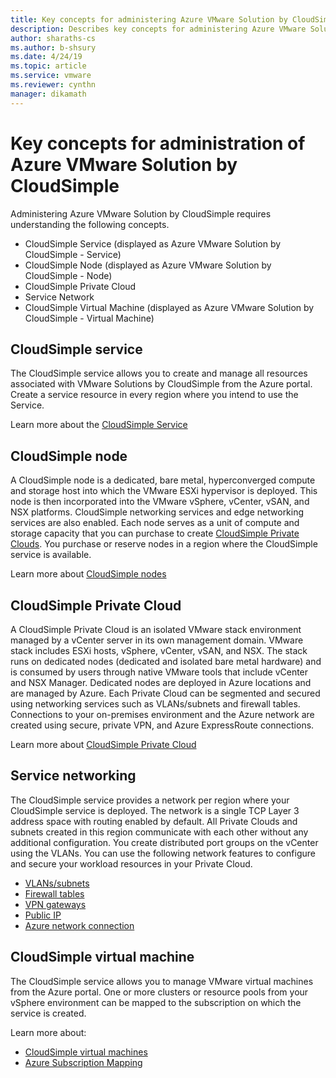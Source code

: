 ```yaml
--- 
title: Key concepts for administering Azure VMware Solution by CloudSimple 
description: Describes key concepts for administering Azure VMware Solution by CloudSimple
author: sharaths-cs 
ms.author: b-shsury 
ms.date: 4/24/19 
ms.topic: article 
ms.service: vmware 
ms.reviewer: cynthn 
manager: dikamath 
---
```

# Key concepts for administration of Azure VMware Solution by CloudSimple

Administering Azure VMware Solution by CloudSimple requires understanding the following concepts.

* CloudSimple Service (displayed as Azure VMware Solution by CloudSimple - Service)
* CloudSimple Node (displayed as Azure VMware Solution by CloudSimple - Node)
* CloudSimple Private Cloud
* Service Network
* CloudSimple Virtual Machine (displayed as Azure VMware Solution by CloudSimple - Virtual Machine)

## CloudSimple service

The CloudSimple service allows you to create and manage all resources associated with VMware Solutions by CloudSimple from the Azure portal. Create a service resource in every region where you intend to use the Service. 

Learn more about the [CloudSimple Service](cloudsimple-service.md)

## CloudSimple node

A CloudSimple node is a dedicated, bare metal, hyperconverged compute and storage host into which the VMware ESXi hypervisor is deployed. This node is then incorporated into the VMware vSphere, vCenter, vSAN, and NSX platforms. CloudSimple networking services and edge networking services are also enabled. Each node serves as a unit of compute and storage capacity that you can purchase to create [CloudSimple Private Clouds](cloudsimple-private-cloud.md). You purchase or reserve nodes in a region where the CloudSimple service is available.


Learn more about [CloudSimple nodes](cloudsimple-node.md)

## CloudSimple Private Cloud

A CloudSimple Private Cloud is an isolated VMware stack environment managed by a vCenter server in its own management domain. VMware stack includes ESXi hosts, vSphere, vCenter, vSAN, and NSX.  The stack runs on dedicated nodes (dedicated and isolated bare metal hardware) and is consumed by users through native VMware tools that include vCenter and NSX Manager. Dedicated nodes are deployed in Azure locations and are managed by Azure. Each Private Cloud can be segmented and secured using networking services such as VLANs/subnets and firewall tables.  Connections to your on-premises environment and the Azure network are created using secure, private VPN, and Azure ExpressRoute connections.

Learn more about [CloudSimple Private Cloud](cloudsimple-private-cloud.md)

## Service networking

The CloudSimple service provides a network per region where your CloudSimple service is deployed. The network is a single TCP Layer 3 address space with routing enabled by default. All Private Clouds and subnets created in this region communicate with each other without any additional configuration. You create distributed port groups on the vCenter using the VLANs.  You can use the following network features to configure and secure your workload resources in your Private Cloud.

* [VLANs/subnets](cloudsimple-vlans-subnets.md)
* [Firewall tables](cloudsimple-firewall-tables.md)
* [VPN gateways](cloudsimple-vpn-gateways.md)
* [Public IP](cloudsimple-public-ip-address.md)
* [Azure network connection](cloudsimple-azure-network-connection.md)

## CloudSimple virtual machine

The CloudSimple service allows you to manage VMware virtual machines from the Azure portal. One or more clusters or resource pools from your vSphere environment can be mapped to the subscription on which the service is created.

Learn more about:

* [CloudSimple virtual machines](cloudsimple-virtual-machines.md)
* [Azure Subscription Mapping](https://docs.azure.cloudsimple.com/azure-subscription-mapping/)
